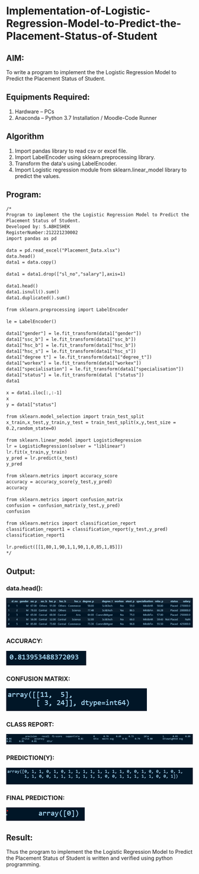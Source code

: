# Implementation-of-Logistic-Regression-Model-to-Predict-the-Placement-Status-of-Student

## AIM:
To write a program to implement the the Logistic Regression Model to Predict the Placement Status of Student.

## Equipments Required:
1. Hardware – PCs
2. Anaconda – Python 3.7 Installation / Moodle-Code Runner

## Algorithm
1. Import pandas library to read csv or excel file.
2. Import LabelEncoder using sklearn.preprocessing library.
3. Transform the data's using LabelEncoder.
4. Import Logistic regression module from sklearn.linear_model library to predict the values.

## Program:
```
/*
Program to implement the the Logistic Regression Model to Predict the Placement Status of Student.
Developed by: S.ABHISHEK
RegisterNumber:212221230002
import pandas as pd

data = pd.read_excel("Placement_Data.xlsx")
data.head()
data1 = data.copy()

data1 = data1.drop(["sl_no","salary"],axis=1)

data1.head()
data1.isnull().sum()
data1.duplicated().sum()

from sklearn.preprocessing import LabelEncoder

le = LabelEncoder()

data1["gender"] = le.fit_transform(data1["gender"])
data1["ssc_b"] = le.fit_transform(data1["ssc_b"])
data1["hsc_b"] = le.fit_transform(data1["hsc_b"])
data1["hsc_s"] = le.fit_transform(data1["hsc_s"])
data1["degree t"] = le.fit_transform(data1["degree_t"])
data1["workex"] = le.fit_transform(data1["workex"])
data1["specialisation"] = le.fit_transform(data1["specialisation"])
data1["status"] = le.fit_transform(datal ["status"])
data1

x = data1.iloc[:,:-1]
x
y = data1["status"]

from sklearn.model_selection import train_test_split
x_train,x_test,y_train,y_test = train_test_split(x,y,test_size = 0.2,random_state=0)

from sklearn.linear_model import LogisticRegression
lr = LogisticRegression(solver = "liblinear")
lr.fit(x_train,y_train)
y_pred = lr.predict(x_test)
y_pred

from sklearn.metrics import accuracy_score
accuracy = accuracy_score(y_test,y_pred)
accuracy

from sklearn.metrics import confusion_matrix
confusion = confusion_matrix(y_test,y_pred) 
confusion

from sklearn.metrics import classification_report
classification_report1 = classification_report(y_test,y_pred) 
classification_report1

lr.predict([[1,80,1,90,1,1,90,1,0,85,1,85]])
*/
```

## Output:

### data.head():
![the Logistic Regression Model to Predict the Placement Status of Student](dat.head.png)

### ACCURACY:
![the Logistic Regression Model to Predict the Placement Status of Student](accura.png)

### CONFUSION MATRIX:
![the Logistic Regression Model to Predict the Placement Status of Student](confusion.png)

### CLASS REPORT:
![the Logistic Regression Model to Predict the Placement Status of Student](class_report.png)

### PREDICTION(Y):
![the Logistic Regression Model to Predict the Placement Status of Student](pred.png)

### FINAL PREDICTION:
![the Logistic Regression Model to Predict the Placement Status of Student](pred1.png)


## Result:
Thus the program to implement the the Logistic Regression Model to Predict the Placement Status of Student is written and verified using python programming.
